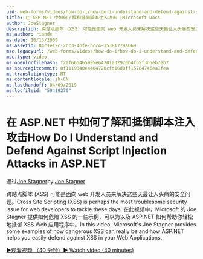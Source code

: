 ```yaml
---
uid: web-forms/videos/how-do-i/how-do-i-understand-and-defend-against-script-injection-attacks-in-aspnet
title: 在 ASP.NET 中如何了解和抵御脚本注入攻击 |Microsoft Docs
author: JoeStagner
description: 跨站点脚本 (XSS) 可能是面向 web 开发人员来解决这些天最让人头痛的安全问题。 在此视频中，Microsoft 的 Joe Stagner pro...
ms.author: riande
ms.date: 10/13/2009
ms.assetid: 84c1e12c-2cc3-4bfe-bcc4-35381779a669
msc.legacyurl: /web-forms/videos/how-do-i/how-do-i-understand-and-defend-against-script-injection-attacks-in-aspnet
msc.type: video
ms.openlocfilehash: f2af665465995e64701a32970b4fb5f3d5eb7eb7
ms.sourcegitcommit: 0f1119340e4464720cfd16d0ff15764746ea1fea
ms.translationtype: MT
ms.contentlocale: zh-CN
ms.lasthandoff: 04/09/2019
ms.locfileid: "59419270"
---
```

# <a name="how-do-i-understand-and-defend-against-script-injection-attacks-in-aspnet"></a><span data-ttu-id="e316a-104">在 ASP.NET 中如何了解和抵御脚本注入攻击</span><span class="sxs-lookup"><span data-stu-id="e316a-104">How Do I Understand and Defend Against Script Injection Attacks in ASP.NET</span></span>

<span data-ttu-id="e316a-105">通过[Joe Stagner](https://github.com/JoeStagner)</span><span class="sxs-lookup"><span data-stu-id="e316a-105">by [Joe Stagner](https://github.com/JoeStagner)</span></span>

<span data-ttu-id="e316a-106">跨站点脚本 (XSS) 可能是面向 web 开发人员来解决这些天最让人头痛的安全问题。</span><span class="sxs-lookup"><span data-stu-id="e316a-106">Cross Site Scripting (XSS) is perhaps the most troublesome security issue for web developers to tackle these days.</span></span> <span data-ttu-id="e316a-107">在此视频中，Microsoft 的 Joe Stagner 提供如何危险 XSS 的一些示例，可以为以及 ASP.NET 如何帮助你轻松地抵御 XSS Web 应用程序中。</span><span class="sxs-lookup"><span data-stu-id="e316a-107">In this video, Microsoft's Joe Stagner provides some examples of how dangerous XSS can really be and how ASP.NET helps you easily defend against XSS in your Web Applications.</span></span>

[<span data-ttu-id="e316a-108">&#9654;观看视频 （40 分钟）</span><span class="sxs-lookup"><span data-stu-id="e316a-108">&#9654; Watch video (40 minutes)</span></span>](https://channel9.msdn.com/Blogs/ASP-NET-Site-Videos/how-do-i-understand-and-defend-against-script-injection-attacks-in-aspnet)
